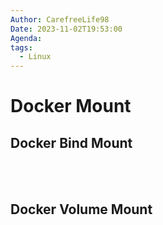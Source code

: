 ```yaml
---
Author: CarefreeLife98
Date: 2023-11-02T19:53:00
Agenda: 
tags:
  - Linux
---
```

# Docker Mount
## Docker Bind Mount


<br><br>
## Docker Volume Mount
